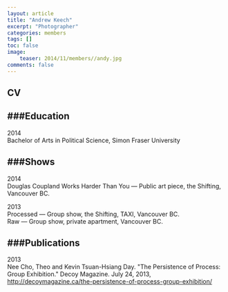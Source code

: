 ```yaml
---
layout: article
title: "Andrew Keech"
excerpt: "Photographer"
categories: members
tags: []
toc: false
image: 
	teaser: 2014/11/members//andy.jpg
comments: false
---
```


## CV

###Education
---
2014  
Bachelor of Arts in Political Science, Simon Fraser University  

###Shows
---
2014  
Douglas Coupland Works Harder Than You — Public art piece, the Shifting, Vancouver BC.  

2013  
Processed — Group show, the Shifting, TAXI, Vancouver BC.  
Raw — Group show, private apartment, Vancouver BC.  

###Publications
---
2013  
Nee Cho, Theo and Kevin Tsuan-Hsiang Day. "The Persistence of Process: Group Exhibition." Decoy Magazine. July 24, 2013, http://decoymagazine.ca/the-persistence-of-process-group-exhibition/  

